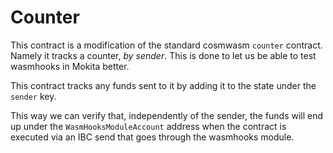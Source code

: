 # Counter

This contract is a modification of the standard cosmwasm `counter` contract.
Namely it tracks a counter, _by sender_.
This is done to let us be able to test wasmhooks in Mokita better.

This contract tracks any funds sent to it by adding it to the state under the `sender` key.

This way we can verify that, independently of the sender, the funds will end up under the 
`WasmHooksModuleAccount` address when the contract is executed via an IBC send that goes 
through the wasmhooks module.
